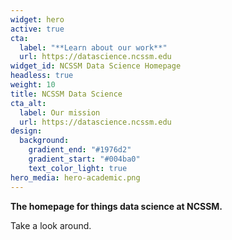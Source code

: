 ```yaml
---
widget: hero
active: true
cta:
  label: "**Learn about our work**"
  url: https://datascience.ncssm.edu
widget_id: NCSSM Data Science Homepage
headless: true
weight: 10
title: NCSSM Data Science
cta_alt:
  label: Our mission
  url: https://datascience.ncssm.edu
design:
  background:
    gradient_end: "#1976d2"
    gradient_start: "#004ba0"
    text_color_light: true
hero_media: hero-academic.png
---
```

**The homepage for things data science at NCSSM.**

Take a look around.
